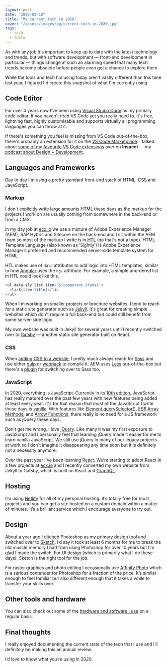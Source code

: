 ```yaml
---
layout: post
date: "2020-03-18"
title: "My current tech in 2020"
cover: "/assets/images/og/current-tech-in-2020.jpg"
tags:
  - tech
  - tools
---
```


As with any job it's important to keep up to date with the latest technology and trends, but with software development — front-end development in particular — things change at such an alarming speed that many tech trends become obsolete before people even get a chance to explore them.

While the tools and tech I'm using today aren't vastly different than this time last year, I figured I'd create this snapshot of what I'm currently using.

## Code Editor

For over 4 years now I've been using [Visual Studio Code](https://code.visualstudio.com/) as my primary code editor. If you haven't tried VS Code yet you really need to. It's free, lightning fast, highly customisable and supports virtually all programming languages you can throw at it.

If there's something you feel is missing from VS Code out-of-the-box, there's probably an extension for it on the [VS Code Marketplace](https://marketplace.visualstudio.com/VSCode). I talked about [some of my favourite VS Code extensions](https://inspect.fm/episodes/20/) over on **Inspect** — my [podcast about Design + Development](https://inspect.fm).

## Languages and Frameworks

Day to day I'm using a pretty standard front-end stack of HTML, CSS and JavaScript.

### Markup

I don't explicitly write large amounts HTML these days as the markup for the projects I work on are usually coming from somewhere in the back-end or from a CMS.

In my day job at [ecx.io](https://www.ecx.io/) we use a mixture of Adobe Experience Manager (AEM), SAP Hybris and Sitecore on the back-end and I sit within the AEM team so most of the markup I write is in [HTL](https://docs.adobe.com/content/help/en/experience-manager-htl/using/getting-started/update.html) (no that's not a typo). HTML Template Language (also known as 'Sightly') is Adobe Experience Manager’s preferred and recommended server-side template system for HTML.

HTL makes use of `data` attributes to add logic into HTML templates, similar to how [Angular](https://angularjs.org/) uses the `ng-` attribute. For example, a simple unordered list in HTL could look like this.

```java
<ul data-sly-list.item="${component.items}">
  <li>${item.title}</li>
</ul>
```

When I'm working on smaller projects or brochure websites, I tend to reach for a static site generator such as [Jekyll](https://jekyllrb.com/). It's great for creating simple websites which don't require a full back-end but could still benefit from some server-side logic.

My own website was built in Jekyll for several years until I recently switched over to [Gatsby](https://www.gatsbyjs.org/) — another static site generator built on React.

### CSS

When [adding CSS to a website](/how-to-add-css), I pretty much always reach for [Sass](https://sass-lang.com/) and use either [gulp](https://gulpjs.com/) or [webpack](https://webpack.js.org/) to compile it. AEM uses [Less](http://lesscss.org/) out-of-the-box but there's a [plugin](https://github.com/eirslett/frontend-maven-plugin) for switching over to Sass too.

### JavaScript

In 2020, everything is JavaScript. Currently in its [10th edition](https://en.wikipedia.org/wiki/ECMAScript#10th_Edition_-_ECMAScript_2019), JavaScript has really matured over the past few years with new features being added at least every year. It's for that reason that most of the JavaScript I write these days is [vanilla](http://vanilla-js.com/). With features like [Element.querySelector()](https://developer.mozilla.org/en-US/docs/Web/API/Element/querySelector), [ES6 Array Methods](https://developer.mozilla.org/en-US/docs/Web/JavaScript/Reference/Global_Objects/Array), and [Arrow Functions](https://www.w3schools.com/js/js_arrow_function.asp), there really is no need for a JS framework such as jQuery these days.

Don't get me wrong, I love [jQuery](https://jquery.com/). Like many it was my first exposure to JavaScript and I personally feel that learning jQuery made it easier for me to learn vanilla JavaScript. We still use jQuery in many of our legacy projects at work so I don't imagine it disappearing any time soon but it is definitely not a necessity anymore.

Over the past year I've been learning [React](https://reactjs.org/). We're starting to adopt React in a few projects at [ecx.io](http://ecx.io/) and I recently converted my own website from Jekyll to Gatsby, which is built on React and [GraphQL](https://graphql.org/).

## Hosting

I’m using [Netlify](https://www.netlify.com/) for all of my personal hosting. It’s totally free for most projects and you can get a site hosted on a custom domain within a matter of minutes. It’s a brilliant service which I encourage everyone to try out.

## Design

About a year ago I ditched Photoshop as my primary design tool and switched over to [Sketch](https://sketch.com/). I’d say it took at least 6 months for me to break the old muscle memory I had from using Photoshop for over 10 years but I’m glad I made the switch. For UI design (which is primarily what I do these days), Sketch is the right tool for the job.

For raster graphics and photo editing I occasionally use [Affinity Photo](https://affinity.serif.com/en-gb/photo/) which is a serious contender for Photoshop for a fraction of the price. It’s similar enough to feel familiar but also different enough that it takes a while to transfer your skills over.

## Other tools and hardware

You can also check out some of the [hardware and software I use](/uses) on a regular basis.

## Final thoughts

I really enjoyed documenting the current state of the tech that I use and I’ll definitely be making this an annual review.

I’d love to know what you’re using in 2020.
